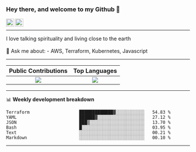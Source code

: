 ### Hey there, and welcome to my Github 👋

<a href="https://www.linkedin.com/in/ibrahiem-mohammad/" target="_blank">
  <img align="left" alt="Ibrahiem's LinkdeIn" width="22px" src="https://cdn.worldvectorlogo.com/logos/linkedin-icon-2.svg"/>
</a>
<a href="https://imohammd.netlify.app/" target="_blank">
  <img align="left" alt="Ibrahiem's Website" width="22px" src="https://cdn.worldvectorlogo.com/logos/netlify.svg"/>
</a>
<br>
<hr>
I love talking spirituality and living close to the earth
<br>
<br>
💬 Ask me about: 
- AWS, Terraform, Kubernetes, Javascript

-------

Public Contributions             |  Top Languages
:-------------------------:|:-------------------------:
![](https://github-readme-stats.vercel.app/api?username=ibrahiem96&show_icons=true&count_private=true&bg_color=30,e96443,904e95&title_color=fff&text_color=fff)  |  ![](https://github-readme-stats.vercel.app/api/top-langs/?username=ibrahiem96&layout=compact&bg_color=30,e96443,904e95&title_color=fff&text_color=fff&hide=html,css)

-------
📊 **Weekly development breakdown**
<!--START_SECTION:waka-->

```text
Terraform                   █████████████▓░░░░░░░░░░░   54.83 %
YAML                        ██████▓░░░░░░░░░░░░░░░░░░   27.12 %
JSON                        ███▒░░░░░░░░░░░░░░░░░░░░░   13.70 %
Bash                        █░░░░░░░░░░░░░░░░░░░░░░░░   03.95 %
Text                        ░░░░░░░░░░░░░░░░░░░░░░░░░   00.21 %
Markdown                    ░░░░░░░░░░░░░░░░░░░░░░░░░   00.10 %
```

<!--END_SECTION:waka-->
-------
